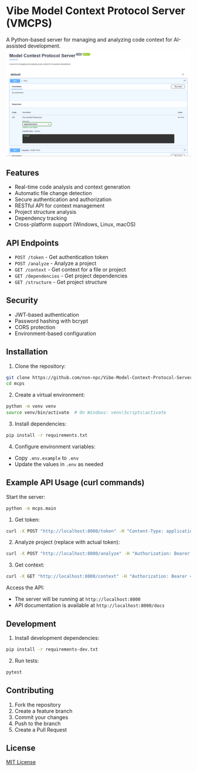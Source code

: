 # Vibe Model Context Protocol Server (VMCPS)

A Python-based server for managing and analyzing code context for AI-assisted development.
![Vibe Model Context Protocol Server Screenshot](screenshot.png)

## Features

- Real-time code analysis and context generation
- Automatic file change detection
- Secure authentication and authorization
- RESTful API for context management
- Project structure analysis
- Dependency tracking
- Cross-platform support (Windows, Linux, macOS)

## API Endpoints

- `POST /token` - Get authentication token
- `POST /analyze` - Analyze a project
- `GET /context` - Get context for a file or project
- `GET /dependencies` - Get project dependencies
- `GET /structure` - Get project structure

## Security

- JWT-based authentication
- Password hashing with bcrypt
- CORS protection
- Environment-based configuration

## Installation

1. Clone the repository:
```bash
git clone https://github.com/non-npc/Vibe-Model-Context-Protocol-Server.git
cd mcps
```

2. Create a virtual environment:
```bash
python -m venv venv
source venv/bin/activate  # On Windows: venv\Scripts\activate
```

3. Install dependencies:
```bash
pip install -r requirements.txt
```

4. Configure environment variables:
- Copy `.env.example` to `.env`
- Update the values in `.env` as needed

## Example API Usage (curl commands)

Start the server:
```bash
python -m mcps.main
```

1. Get token:
```bash
curl -X POST "http://localhost:8000/token" -H "Content-Type: application/x-www-form-urlencoded" -d "username=admin&password=admin"
```

2. Analyze project (replace <token> with actual token):
```bash
curl -X POST "http://localhost:8000/analyze" -H "Authorization: Bearer <token>" -H "Content-Type: application/json" -d '{"project_path": "/path/to/your/project"}'
```

3. Get context:
```bash
curl -X GET "http://localhost:8000/context" -H "Authorization: Bearer <token>"
```

Access the API:
- The server will be running at `http://localhost:8000`
- API documentation is available at `http://localhost:8000/docs`

## Development

1. Install development dependencies:
```bash
pip install -r requirements-dev.txt
```

2. Run tests:
```bash
pytest
```

## Contributing

1. Fork the repository
2. Create a feature branch
3. Commit your changes
4. Push to the branch
5. Create a Pull Request

## License

[MIT License](LICENSE)
